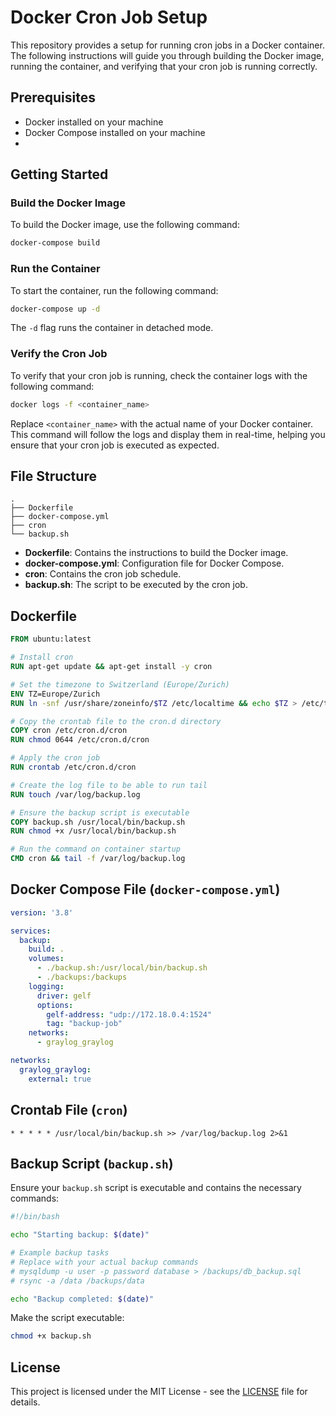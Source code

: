 
# Docker Cron Job Setup

This repository provides a setup for running cron jobs in a Docker container. The following instructions will guide you through building the Docker image, running the container, and verifying that your cron job is running correctly.

## Prerequisites

- Docker installed on your machine
- Docker Compose installed on your machine
-
## Getting Started

### Build the Docker Image

To build the Docker image, use the following command:

```bash
docker-compose build
```

### Run the Container

To start the container, run the following command:

```bash
docker-compose up -d
```

The `-d` flag runs the container in detached mode.

### Verify the Cron Job

To verify that your cron job is running, check the container logs with the following command:

```bash
docker logs -f <container_name>
```

Replace `<container_name>` with the actual name of your Docker container. This command will follow the logs and display them in real-time, helping you ensure that your cron job is executed as expected.

## File Structure

```
.
├── Dockerfile
├── docker-compose.yml
├── cron
└── backup.sh
```

- **Dockerfile**: Contains the instructions to build the Docker image.
- **docker-compose.yml**: Configuration file for Docker Compose.
- **cron**: Contains the cron job schedule.
- **backup.sh**: The script to be executed by the cron job.

## Dockerfile

```Dockerfile
FROM ubuntu:latest

# Install cron
RUN apt-get update && apt-get install -y cron

# Set the timezone to Switzerland (Europe/Zurich)
ENV TZ=Europe/Zurich
RUN ln -snf /usr/share/zoneinfo/$TZ /etc/localtime && echo $TZ > /etc/timezone

# Copy the crontab file to the cron.d directory
COPY cron /etc/cron.d/cron
RUN chmod 0644 /etc/cron.d/cron

# Apply the cron job
RUN crontab /etc/cron.d/cron

# Create the log file to be able to run tail
RUN touch /var/log/backup.log

# Ensure the backup script is executable
COPY backup.sh /usr/local/bin/backup.sh
RUN chmod +x /usr/local/bin/backup.sh

# Run the command on container startup
CMD cron && tail -f /var/log/backup.log
```

## Docker Compose File (`docker-compose.yml`)

```yaml
version: '3.8'

services:
  backup:
    build: .
    volumes:
      - ./backup.sh:/usr/local/bin/backup.sh
      - ./backups:/backups
    logging:
      driver: gelf
      options:
        gelf-address: "udp://172.18.0.4:1524"
        tag: "backup-job"
    networks:
      - graylog_graylog

networks:
  graylog_graylog:
    external: true
```

## Crontab File (`cron`)

```cron
* * * * * /usr/local/bin/backup.sh >> /var/log/backup.log 2>&1
```

## Backup Script (`backup.sh`)

Ensure your `backup.sh` script is executable and contains the necessary commands:

```bash
#!/bin/bash

echo "Starting backup: $(date)"

# Example backup tasks
# Replace with your actual backup commands
# mysqldump -u user -p password database > /backups/db_backup.sql
# rsync -a /data /backups/data

echo "Backup completed: $(date)"
```

Make the script executable:

```bash
chmod +x backup.sh
```

## License

This project is licensed under the MIT License - see the [LICENSE](LICENSE) file for details.
